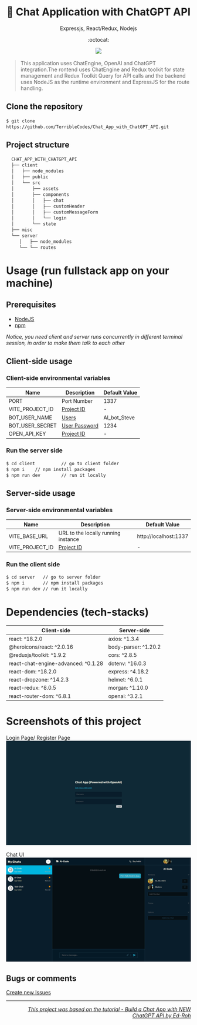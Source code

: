 <h1 align="center">
 💬 Chat Application with ChatGPT API
</h1>
<p align="center">
Expressjs, React/Redux, Nodejs
</p>
<p align="center">
:octocat:
</p>

<p align="center">
   <a href="https://github.com/TerribleCodes/Chat_App_with_ChatGPT_API/blob/master/LICENSE.md">
      <img src="https://img.shields.io/badge/License-MIT-green.svg" />
   </a>
</p>

> This application uses ChatEngine, OpenAI and ChatGPT integration.The rontend uses ChatEngine and Redux toolkit for state management and Redux Toolkit Query for API calls and the backend uses NodeJS as the runtime environment and ExpressJS for the route handling.

## Clone the repository

```terminal
$ git clone https://github.com/TerribleCodes/Chat_App_with_ChatGPT_API.git
```

## Project structure

      CHAT_APP_WITH_CHATGPT_API
      ├── client
      │   ├── node_modules
      │   ├── public
      │   └── src
      │       ├── assets
      │       ├── components
      │       │   ├── chat
      │       │   ├── customHeader
      │       │   ├── customMessageForm
      │       │   └── login
      │       └── state
      ├── misc
      └── server
         │   ├── node_modules
         └── └── routes

# Usage (run fullstack app on your machine)

## Prerequisites

- [NodeJS](https://nodejs.org/en/download/)
- [npm](https://nodejs.org/en/download/package-manager/)

_Notice, you need client and server runs concurrently in different terminal session, in order to make them talk to each other_

## Client-side usage

### Client-side environmental variables

| Name            | Description                                                       | Default Value |
| --------------- | ----------------------------------------------------------------- | ------------- |
| PORT            | Port Number                                                       | 1337          |
| VITE_PROJECT_ID | [Project ID](https://chatengine.io/docs/react/v1/getting_started) | -             |
| BOT_USER_NAME   | [Users](https://rest.chatengine.io/#intro)                        | AI_bot_Steve  |
| BOT_USER_SECRET | [User Password](https://rest.chatengine.io/#intro)                | 1234          |
| OPEN_API_KEY    | [Project ID](https://chatengine.io/docs/react/v1/getting_started) | -             |

### Run the server side

```terminal
$ cd client          // go to client folder
$ npm i    // npm install packages
$ npm run dev        // run it locally
```

## Server-side usage

### Server-side environmental variables

| Name            | Description                                                       | Default Value         |
| --------------- | ----------------------------------------------------------------- | --------------------- |
| VITE_BASE_URL   | URL to the locally running instance                               | http://localhost:1337 |
| VITE_PROJECT_ID | [Project ID](https://chatengine.io/docs/react/v1/getting_started) | -                     |

### Run the client side

```terminal
$ cd server   // go to server folder
$ npm i       // npm install packages
$ npm run dev // run it locally
```

# Dependencies (tech-stacks)

| Client-side                         | Server-side          |
| ----------------------------------- | -------------------- |
| react: ^18.2.0                      | axios: ^1.3.4        |
| @heroicons/react: ^2.0.16           | body-parser: ^1.20.2 |
| @reduxjs/toolkit: ^1.9.2            | cors: ^2.8.5         |
| react-chat-engine-advanced: ^0.1.28 | dotenv: ^16.0.3      |
| react-dom: ^18.2.0                  | express: ^4.18.2     |
| react-dropzone: ^14.2.3             | helmet: ^6.0.1       |
| react-redux: ^8.0.5                 | morgan: ^1.10.0      |
| react-router-dom: ^6.8.1            | openai: ^3.2.1       |

# Screenshots of this project

Login Page/ Register Page
![User can sign in or sign up](misc/login.png)

Chat UI
![Chat User Interface](misc/chat.png)

## Bugs or comments

[Create new Issues](https://github.com/TerribleCodes/Chat_App_with_ChatGPT_API/issues)

---

<p align="right">
   <a href="https://www.youtube.com/watch?v=ffEDkqfIzxM">
     <i>This project was based on the tutorial - Build a Chat App with NEW ChatGPT API by Ed-Roh</i>
   </a>
</p>
